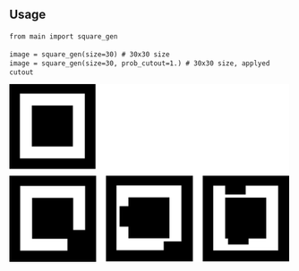 ## Usage


```
from main import square_gen

image = square_gen(size=30) # 30x30 size
image = square_gen(size=30, prob_cutout=1.) # 30x30 size, applyed cutout
```


<img src="https://github.com/deeprison/Molding/blob/main/data/img/v4.png" width="500"/>
